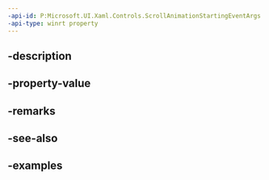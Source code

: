 ```yaml
---
-api-id: P:Microsoft.UI.Xaml.Controls.ScrollAnimationStartingEventArgs.Animation
-api-type: winrt property
---
```


## -description

## -property-value

## -remarks

## -see-also

## -examples

